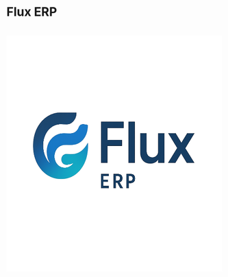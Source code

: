 ﻿# Flux ERP

<h1 align="center">
<img height="550" width="550" src="/ERP Comjelados/src/img/flux-logo-sf.png" />
</h1>
